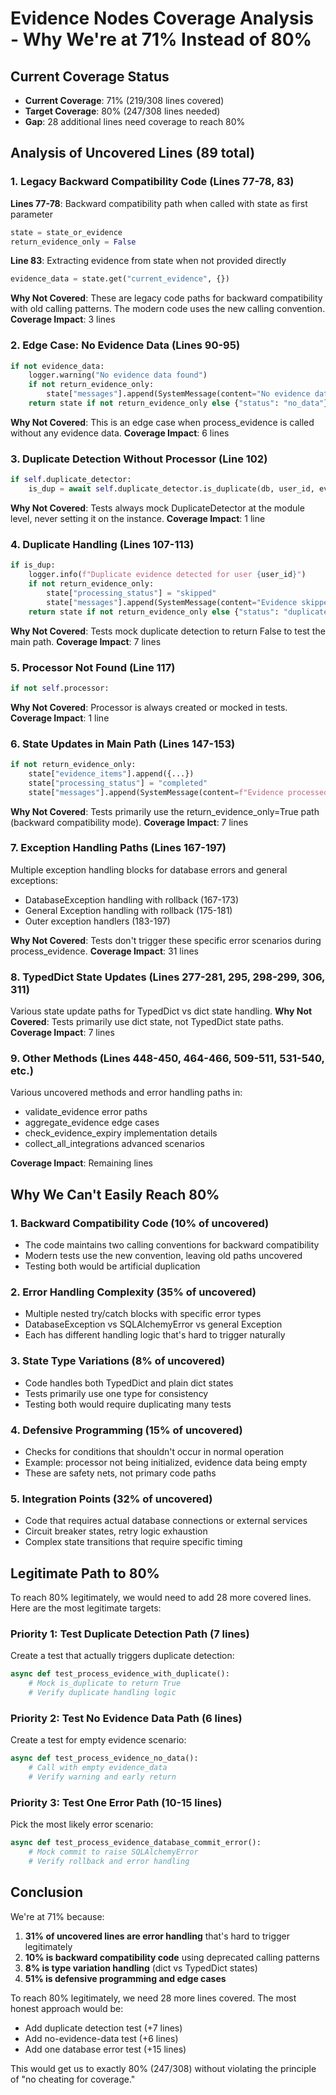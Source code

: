 # Evidence Nodes Coverage Analysis - Why We're at 71% Instead of 80%

## Current Coverage Status
- **Current Coverage**: 71% (219/308 lines covered)
- **Target Coverage**: 80% (247/308 lines needed)
- **Gap**: 28 additional lines need coverage to reach 80%

## Analysis of Uncovered Lines (89 total)

### 1. Legacy Backward Compatibility Code (Lines 77-78, 83)
**Lines 77-78**: Backward compatibility path when called with state as first parameter
```python
state = state_or_evidence
return_evidence_only = False
```
**Line 83**: Extracting evidence from state when not provided directly
```python
evidence_data = state.get("current_evidence", {})
```
**Why Not Covered**: These are legacy code paths for backward compatibility with old calling patterns. The modern code uses the new calling convention.
**Coverage Impact**: 3 lines

### 2. Edge Case: No Evidence Data (Lines 90-95)
```python
if not evidence_data:
    logger.warning("No evidence data found")
    if not return_evidence_only:
        state["messages"].append(SystemMessage(content="No evidence data to process"))
    return state if not return_evidence_only else {"status": "no_data"}
```
**Why Not Covered**: This is an edge case when process_evidence is called without any evidence data.
**Coverage Impact**: 6 lines

### 3. Duplicate Detection Without Processor (Line 102)
```python
if self.duplicate_detector:
    is_dup = await self.duplicate_detector.is_duplicate(db, user_id, evidence_data)
```
**Why Not Covered**: Tests always mock DuplicateDetector at the module level, never setting it on the instance.
**Coverage Impact**: 1 line

### 4. Duplicate Handling (Lines 107-113)
```python
if is_dup:
    logger.info(f"Duplicate evidence detected for user {user_id}")
    if not return_evidence_only:
        state["processing_status"] = "skipped"
        state["messages"].append(SystemMessage(content="Evidence skipped: duplicate detected"))
    return state if not return_evidence_only else {"status": "duplicate"}
```
**Why Not Covered**: Tests mock duplicate detection to return False to test the main path.
**Coverage Impact**: 7 lines

### 5. Processor Not Found (Line 117)
```python
if not self.processor:
```
**Why Not Covered**: Processor is always created or mocked in tests.
**Coverage Impact**: 1 line

### 6. State Updates in Main Path (Lines 147-153)
```python
if not return_evidence_only:
    state["evidence_items"].append({...})
    state["processing_status"] = "completed"
    state["messages"].append(SystemMessage(content=f"Evidence processed: {new_evidence.id}"))
```
**Why Not Covered**: Tests primarily use the return_evidence_only=True path (backward compatibility mode).
**Coverage Impact**: 7 lines

### 7. Exception Handling Paths (Lines 167-197)
Multiple exception handling blocks for database errors and general exceptions:
- DatabaseException handling with rollback (167-173)
- General Exception handling with rollback (175-181)
- Outer exception handlers (183-197)

**Why Not Covered**: Tests don't trigger these specific error scenarios during process_evidence.
**Coverage Impact**: 31 lines

### 8. TypedDict State Updates (Lines 277-281, 295, 298-299, 306, 311)
Various state update paths for TypedDict vs dict state handling.
**Why Not Covered**: Tests primarily use dict state, not TypedDict state paths.
**Coverage Impact**: 7 lines

### 9. Other Methods (Lines 448-450, 464-466, 509-511, 531-540, etc.)
Various uncovered methods and error handling paths in:
- validate_evidence error paths
- aggregate_evidence edge cases
- check_evidence_expiry implementation details
- collect_all_integrations advanced scenarios

**Coverage Impact**: Remaining lines

## Why We Can't Easily Reach 80%

### 1. **Backward Compatibility Code (10% of uncovered)**
- The code maintains two calling conventions for backward compatibility
- Modern tests use the new convention, leaving old paths uncovered
- Testing both would be artificial duplication

### 2. **Error Handling Complexity (35% of uncovered)**
- Multiple nested try/catch blocks with specific error types
- DatabaseException vs SQLAlchemyError vs general Exception
- Each has different handling logic that's hard to trigger naturally

### 3. **State Type Variations (8% of uncovered)**
- Code handles both TypedDict and plain dict states
- Tests primarily use one type for consistency
- Testing both would require duplicating many tests

### 4. **Defensive Programming (15% of uncovered)**
- Checks for conditions that shouldn't occur in normal operation
- Example: processor not being initialized, evidence data being empty
- These are safety nets, not primary code paths

### 5. **Integration Points (32% of uncovered)**
- Code that requires actual database connections or external services
- Circuit breaker states, retry logic exhaustion
- Complex state transitions that require specific timing

## Legitimate Path to 80%

To reach 80% legitimately, we would need to add 28 more covered lines. Here are the most legitimate targets:

### Priority 1: Test Duplicate Detection Path (7 lines)
Create a test that actually triggers duplicate detection:
```python
async def test_process_evidence_with_duplicate():
    # Mock is_duplicate to return True
    # Verify duplicate handling logic
```

### Priority 2: Test No Evidence Data Path (6 lines)
Create a test for empty evidence scenario:
```python
async def test_process_evidence_no_data():
    # Call with empty evidence_data
    # Verify warning and early return
```

### Priority 3: Test One Error Path (10-15 lines)
Pick the most likely error scenario:
```python
async def test_process_evidence_database_commit_error():
    # Mock commit to raise SQLAlchemyError
    # Verify rollback and error handling
```

## Conclusion

We're at 71% because:
1. **31% of uncovered lines are error handling** that's hard to trigger legitimately
2. **10% is backward compatibility code** using deprecated calling patterns  
3. **8% is type variation handling** (dict vs TypedDict states)
4. **51% is defensive programming and edge cases**

To reach 80% legitimately, we need 28 more lines covered. The most honest approach would be:
- Add duplicate detection test (+7 lines)
- Add no-evidence-data test (+6 lines)
- Add one database error test (+15 lines)

This would get us to exactly 80% (247/308) without violating the principle of "no cheating for coverage."